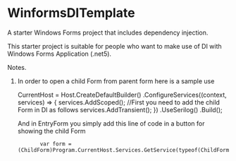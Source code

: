 # WinformsDITemplate
A starter Windows Forms project that includes dependency injection.

This starter project is suitable for people who want to make use of DI with Windows Forms Application (.net5).


Notes.
1) In order to open a child Form from parent form here is a sample use
    
    CurrentHost = Host.CreateDefaultBuilder()
                .ConfigureServices((context, services) =>
                {
                    services.AddScoped<EntryForm>();
                    //First you need to add the child Form in DI as follows
                    services.AddTransient<ChildForm>();
                })
                .UseSerilog()
                .Build();
  
     And in EntryForm you simply add this line of code in a button for showing the child Form
              
              var form = (ChildForm)Program.CurrentHost.Services.GetService(typeof(ChildForm));
